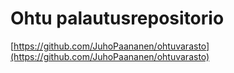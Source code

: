 # Ohtu palautusrepositorio
[https://github.com/JuhoPaananen/ohtuvarasto](https://github.com/JuhoPaananen/ohtuvarasto)
